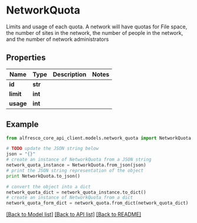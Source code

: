 # NetworkQuota

Limits and usage of each quota. A network will have quotas for File space, the number of sites in the network, the number of people in the network, and the number of network administrators 

## Properties
Name | Type | Description | Notes
------------ | ------------- | ------------- | -------------
**id** | **str** |  | 
**limit** | **int** |  | 
**usage** | **int** |  | 

## Example

```python
from alfresco_core_api_client.models.network_quota import NetworkQuota

# TODO update the JSON string below
json = "{}"
# create an instance of NetworkQuota from a JSON string
network_quota_instance = NetworkQuota.from_json(json)
# print the JSON string representation of the object
print NetworkQuota.to_json()

# convert the object into a dict
network_quota_dict = network_quota_instance.to_dict()
# create an instance of NetworkQuota from a dict
network_quota_form_dict = network_quota.from_dict(network_quota_dict)
```
[[Back to Model list]](../README.md#documentation-for-models) [[Back to API list]](../README.md#documentation-for-api-endpoints) [[Back to README]](../README.md)


